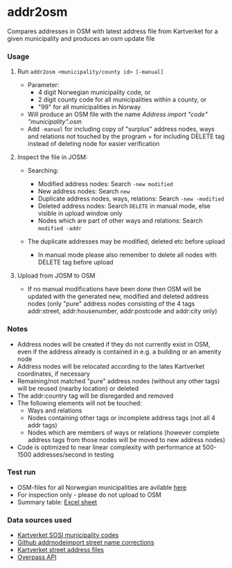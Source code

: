 # addr2osm

Compares addresses in OSM with latest address file from Kartverket for a given municipality and produces an osm update file

### Usage

1. Run `addr2osm <municipality/county id> [-manual]`
   * Parameter:
     - 4 digit Norwegian municipality code, or
     - 2 digit county code for all municipalities within a county, or
     - "99" for all municipalities in Norway
   * Will produce an OSM file with the name *Address import "code" "municipality".osm*
   * Add `-manual` for including copy of "surplus" address nodes, ways and relations not touched by the program + for including DELETE tag instead of deleting node for easier verification
  
2. Inspect the file in JOSM:
   * Searching: 
     - Modified address nodes: Search `-new modified`
     - New address nodes: Search `new`
     - Duplicate address nodes, ways, relations: Search `-new -modified`
     - Deleted address nodes: Search `DELETE` in manual mode, else visible in upload window only
     - Nodes which are part of other ways and relations: Search `modified -addr`
     
   * The duplicate addresses may be modified, deleted etc before upload
     - In manual mode please also remember to delete all nodes with DELETE tag before upload

3. Upload from JOSM to OSM
   * If no manual modifications have been done then OSM will be updated with the generated new, modified and deleted address nodes (only "pure" address nodes consisting of the 4 tags addr:street, addr:housenumber, addr:postcode and addr:city only)

### Notes

* Address nodes will be created if they do not currently exist in OSM, even if the address already is contained in e.g. a building or an amenity node
* Address nodes will be relocated according to the lates Kartverket coordinates, if necessary
* Remaining/not matched "pure" address nodes (without any other tags) will be reused (nearby location) or deleted
* The addr:country tag will be disregarded and removed
* The following elements will not be touched:
  - Ways and relations
  - Nodes containing other tags or incomplete address tags (not all 4 addr tags)
  - Nodes which are members of ways or relations (however complete address tags from those nodes will be moved to new address nodes)
* Code is optimized to near linear complexity with performance at 500-1500 addresses/second in testing

### Test run

* OSM-files for all Norwegian municipalities are avilable [here](https://drive.google.com/open?id=1TzUggXrU0XP-TTxaXPsmRKSnMlR7622Y)
* For inspection only - please do not upload to OSM
* Summary table: [Excel sheet](https://drive.google.com/open?id=10oF3YECS39WRrXiO_pzE9sxVtxH8yVOx)

### Data sources used

* [Kartverket SOSI municipality codes](https://register.geonorge.no/sosi-kodelister/kommunenummer)
* [Github addrnodeimport street name corrections](https://github.com/rubund/addrnodeimport/blob/master/xml/corrections.xml)
* [Kartverket street address files](https://nedlasting.geonorge.no/geonorge/Basisdata/MatrikkelenVegadresse/CSV/)
* [Overpass API](http://overpass-api.de)
